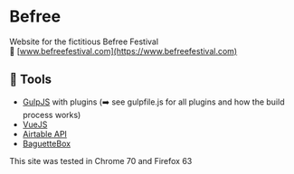 # Befree
Website for the fictitious Befree Festival  
:link: [www.befreefestival.com](https://www.befreefestival.com) 

## :wrench: Tools  
- [GulpJS](https://gulpjs.com/) with plugins (:arrow_right: see gulpfile.js for all plugins and how the build process works)
- [VueJS](https://vuejs.org/)
- [Airtable API](https://airtable.com/api)
- [BaguetteBox](https://github.com/feimosi/baguetteBox.js)

This site was tested in Chrome 70 and Firefox 63

